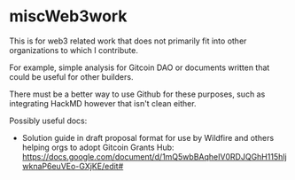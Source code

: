# miscWeb3work
This is for web3 related work that does not primarily fit into other organizations to which I contribute.  

For example, simple analysis for Gitcoin DAO or documents written that could be useful for other builders.  

There must be a better way to use Github for these purposes, such as integrating HackMD however that isn't clean either.

Possibly useful docs:
- Solution guide in draft proposal format for use by Wildfire and others helping orgs to adopt Gitcoin Grants Hub:
https://docs.google.com/document/d/1mQ5wbBAqheIV0RDJQGhH115hljwknaP6euVEo-GXjKE/edit#
